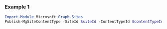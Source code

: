 ### Example 1
``` powershell
Import-Module Microsoft.Graph.Sites
Publish-MgSiteContentType -SiteId $siteId -ContentTypeId $contentTypeId
```
